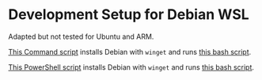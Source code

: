 # Development Setup for Debian WSL

Adapted but not tested for Ubuntu and ARM.

[This Command script](https://raw.githubusercontent.com/FrankDeGroot/dev_wsl_debian/refs/heads/main/setup_wsl_debian.cmd) installs Debian with `winget` and runs [this bash script](https://raw.githubusercontent.com/FrankDeGroot/dev_wsl_debian/refs/heads/main/setup_wsl_debian).

[This PowerShell script](https://raw.githubusercontent.com/FrankDeGroot/dev_wsl_debian/refs/heads/main/setup_wsl_debian.ps1) installs Debian with `winget` and runs [this bash script](https://raw.githubusercontent.com/FrankDeGroot/dev_wsl_debian/refs/heads/main/setup_wsl_debian).
